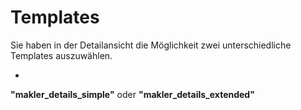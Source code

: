 # Templates

Sie haben in der Detailansicht die Möglichkeit zwei unterschiedliche Templates auszuwählen.

* 
**"makler\_details\_simple"** oder **"makler\_details\_extended"**

